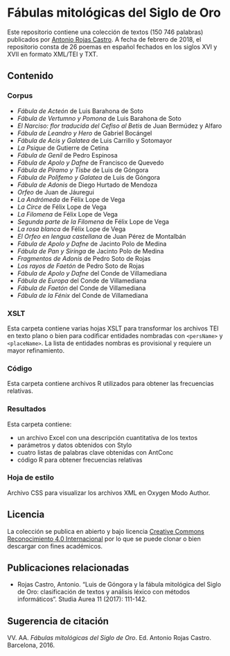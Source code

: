
# Fábulas mitológicas del Siglo de Oro

Este repositorio contiene una colección de textos (150 746 palabras) publicados por [Antonio Rojas Castro](http://antoniorojascastro.com). A fecha de febrero de 2018, el repositorio consta de 26 poemas en español fechados en los siglos XVI y XVII en formato XML/TEI y TXT. 

## Contenido

### Corpus

* *Fábula de Acteón* de Luis Barahona de Soto
* *Fábula de Vertumno y Pomona* de Luis Barahona de Soto
* *El Narciso: flor traducida del Cefiso al Betis* de Juan Bermúdez y Alfaro
* *Fábula de Leandro y Hero* de Gabriel Bocángel
* *Fábula de Acis y Galatea* de Luis Carrillo y Sotomayor
* *La Psique* de Gutierre de Cetina
* *Fábula de Genil* de Pedro Espinosa
* *Fábula de Apolo y Dafne* de Francisco de Quevedo
* *Fábula de Píramo y Tisbe* de Luis de Góngora
* *Fábula de Polifemo y Galatea* de Luis de Góngora
* *Fábula de Adonis* de Diego Hurtado de Mendoza
* *Orfeo* de Juan de Jáuregui
* *La Andrómeda* de Félix Lope de Vega
* *La Circe* de Félix Lope de Vega
* *La Filomena* de Félix Lope de Vega
* *Segunda parte de la Filomena* de Félix Lope de Vega
* *La rosa blanca* de Félix Lope de Vega
* *El Orfeo en lengua castellana* de Juan Pérez de Montalbán
* *Fábula de Apolo y Dafne* de Jacinto Polo de Medina
* *Fábula de Pan y Siringa* de Jacinto Polo de Medina
* *Fragmentos de Adonis* de Pedro Soto de Rojas
* *Los rayos de Faetón* de Pedro Soto de Rojas
* *Fábula de Apolo y Dafne* del Conde de Villamediana
* *Fábula de Europa* del Conde de Villamediana
* *Fábula de Faetón* del Conde de Villamediana
* *Fábula de la Fénix* del Conde de Villamediana

### XSLT
Esta carpeta contiene varias hojas XSLT para transformar los archivos TEI en texto plano o bien para codificar entidades nombradas con `<persName>` y `<placeName>`. La lista de entidades nombras es provisional y requiere un mayor refinamiento.

### Código

Esta carpeta contiene archivos R utilizados para obtener las frecuencias relativas. 

### Resultados

Esta carpeta contiene: 
* un archivo Excel con una descripción cuantitativa de los textos
* parámetros y datos obtenidos con Stylo
* cuatro listas de palabras clave obtenidas con AntConc
* código R para obtener frecuencias relativas 

### Hoja de estilo

Archivo CSS para visualizar los archivos XML en Oxygen Modo Author.

## Licencia
La colección se publica en abierto y bajo licencia [Creative Commons Reconocimiento 4.0 Internacional](https://creativecommons.org/licenses/by/4.0/) por lo que se puede clonar o bien descargar con fines académicos. 

## Publicaciones relacionadas
- Rojas Castro, Antonio. “Luis de Góngora y la fábula mitológica del Siglo de Oro: clasificación de textos y análisis léxico con métodos informáticos“. Studia Aurea 11 (2017): 111-142.

## Sugerencia de citación

VV. AA. *Fábulas mitológicas del Siglo de Oro*. Ed. Antonio Rojas Castro. Barcelona, 2016. 
